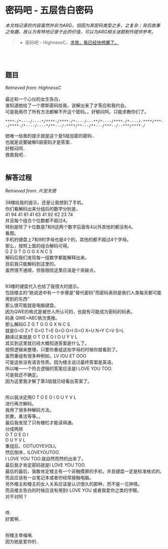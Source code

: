 # 密码吧 - 五层告白密码
*本文档记录的内容虽然并非为ARG，但因为其密码类型之多，之复杂；背后故事之有趣，故认为有特地记录于此的价值，可以为ARG相关谜题制作提供参考。*

> - 密码吧 - HighnessC，[求救，我已经快想爆了。](https://tieba.baidu.com/f?kz=529691897&red_tag=0476462504)

</br></br>

## 题目
*Retrieved from: HighnessC*</br></br>
最近和一个心仪的女生告白，</br>
谁知道她给了一个摩斯密码给我，说解出来了才答应和我约会。</br>
可是我用尽了所有方法都解不开这个密码。。好郁闷阿。只能求教你们了。</br>

`****-/*----/----*/****-/****-/*----/---**/*----/****-/*----/-****/***--/****-/*----/----*/**---/-****/**---/**---/***--/--***/****-/`</br>

她唯一给我的提示就是这个是5层加密的密码..</br>
也就是说要破解5层密码才是答案..</br>
好郁闷阿..</br>
救救我吧..
</br></br>

## 解答过程
*Retrieved from: 片翌天使*</br></br>
38楼给我的提示。还是让我想到了手机。 </br>
你们看解码出来分组后的数字分别是， </br>
41 94 41 81 41 63 41 92 62 23 74 </br>
并且每个组合个位数都不超过4。 </br>
特别是除了十位数是7和9这两个数字后面有4以外其他的都没有4。 </br>
看图。 </br>
手机的键盘上7和9的字母也是4个的，其他的都不超过4个字母。 </br>
那么，按照上面的组合解码可得。 </br>
G Z G T G O G X N C S </br>
解码后我们发现每一组数字都能解释出来。 </br>
目前我只能解码到这里的。 </br>
虽然很不通顺，但我相信这里应该是个突破点。
</br></br>

93楼的键盘代入也给了我很大的提示。</br>
包括楼主的“她说途中有一个步骤是"替代密码"而密码表则是我们人类每天都可能用到的东西”</br>
那么很可能就是电脑键盘。</br>
因为QWE的格式是被世人所认可的，也就有可能成为密码的码表。</br>
码表 QWE=ABC依次类推。</br>
那么解码G Z G T G O G X N C S </br>
就是G=O Z=T G=O T=E G=O O=I G=O X=U N=Y C=V S=L </br>
翻译过来就是 O T O E O I O U Y V L </br>
其实到这里就已经大概知道答案是什么了。</br>
按照逻辑来整理，只要你重组这些字母的时候你就看到了。</br>
虽然重组有很多种例如，LV IOU ET OOO </br>
可是这些没有语言性质。因为楼主说过最终答案是英语。</br>
所以唯一一个符合逻辑的答案应该是I LOVE YOU TOO. </br>
可是我还不确定。</br>
因为这里我才解了第3层就已经看出答案了。
</br></br>

所以我决定用O T O E O I O U Y V L </br>
进行再次解码。</br>
我用了很多种解码方法。</br>
凯撒，乘法等等。。</br>
最后我发现了只有栅栏才能读得通。</br>
分成两排</br>
O T O E O I </br>
O U Y V L </br>
重组后，OOTUOYEVOLI。</br>
然后倒序，ILOVEYOUTOO. </br>
I LOVE YOU TOO.就自然而然的出来了。</br>
最后我才肯定密码就是I LOVE YOU TOO. </br>
最后的最后，我敢肯定楼主有一个非触摸屏的手机，并且键盘一定是标准格式的。</br>
而且应该有一台笔记本或者你经常接触电脑。</br>
另外楼主和楼主的女人关系应该是认识很久的那种，而不是一见钟情。</br>
而且楼主告白的时候应该有用到I LOVE YOU 或者我爱你之类的字眼。</br>
对不对阿？
</br></br>

呼.</br>
好累啊..
</br></br>

祝楼主幸福咯.</br>
因为她是爱你的..</br>
